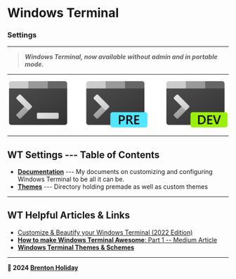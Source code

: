 # Windows Terminal

### Settings

---

> ***Windows Terminal, now available without admin and in portable mode.***

---

![](https://raw.githubusercontent.com/8rents/_/i/win-terminal.png)

---

## WT Settings --- Table of Contents

- [**Documentation**](docs/README.md) --- My documents on customizing and configuring Windows Terminal to be all it can be.
- [**Themes**](themes/README.md) --- Directory holding premade as well as custom themes

---

## WT Helpful Articles & Links

- [Customize & Beautify your Windows Terminal (2022 Edition)](https://dev.to/ansonh/customize-beautify-your-windows-terminal-2022-edition-541l)
- [**How to make Windows Terminal Awesome**: Part 1 -- Medium Article](https://medium.com/illumination/how-to-make-windows-terminal-awesome-part-1-530eedf6eabb)
- **[Windows Terminal Themes & Schemes](https://windowsterminalthemes.dev/)**

---

**🤍 2024 [Brenton Holiday](https://brenton.holiday)**

